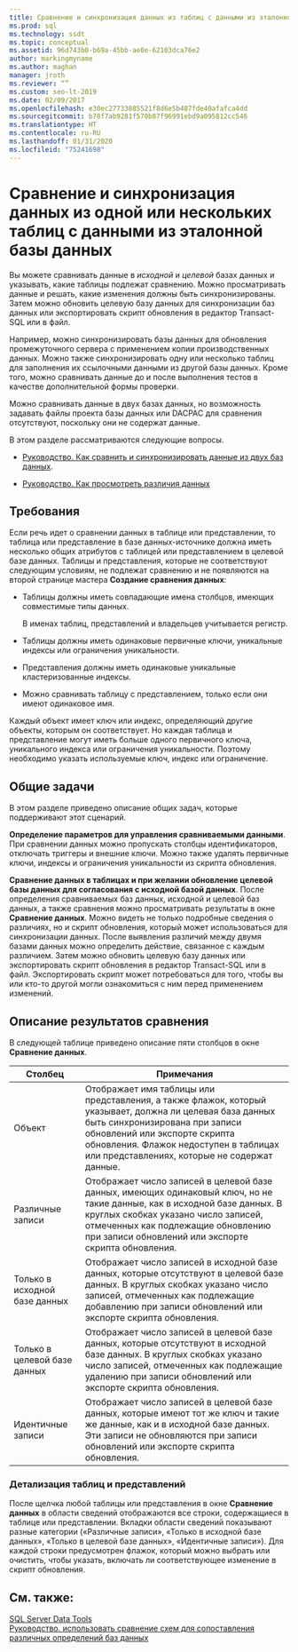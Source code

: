 ```yaml
---
title: Сравнение и синхронизация данных из таблиц с данными из эталонной базы данных
ms.prod: sql
ms.technology: ssdt
ms.topic: conceptual
ms.assetid: 96d743b0-b69a-45bb-ae0e-62103dca76e2
author: markingmyname
ms.author: maghan
manager: jroth
ms.reviewer: “”
ms.custom: seo-lt-2019
ms.date: 02/09/2017
ms.openlocfilehash: e30ec27733885521f8d6e5b487fde40afafca4dd
ms.sourcegitcommit: b78f7ab9281f570b87f96991ebd9a095812cc546
ms.translationtype: HT
ms.contentlocale: ru-RU
ms.lasthandoff: 01/31/2020
ms.locfileid: "75241698"
---
```

# <a name="compare-and-synchronize-data-in-one-or-more-tables-with-data-in-a-reference-database"></a>Сравнение и синхронизация данных из одной или нескольких таблиц с данными из эталонной базы данных

Вы можете сравнивать данные в *исходной* и *целевой* базах данных и указывать, какие таблицы подлежат сравнению. Можно просматривать данные и решать, какие изменения должны быть синхронизированы. Затем можно обновить целевую базу данных для синхронизации баз данных или экспортировать скрипт обновления в редактор Transact\-SQL или в файл.  
  
Например, можно синхронизировать базы данных для обновления промежуточного сервера с применением копии производственных данных. Можно также синхронизировать одну или несколько таблиц для заполнения их ссылочными данными из другой базы данных. Кроме того, можно сравнивать данные до и после выполнения тестов в качестве дополнительной формы проверки.  
  
Можно сравнивать данные в двух базах данных, но возможность задавать файлы проекта базы данных или DACPAC для сравнения отсутствуют, поскольку они не содержат данные.  
  
В этом разделе рассматриваются следующие вопросы.  
  
-   [Руководство. Как сравнить и синхронизировать данные из двух баз данных](../ssdt/how-to-compare-and-synchronize-the-data-of-two-databases.md).  
  
-   [Руководство. Как просмотреть различия данных](../ssdt/how-to-view-data-differences.md)  
  
## <a name="requirements"></a>Требования  
Если речь идет о сравнении данных в таблице или представлении, то таблица или представление в базе данных-источнике должна иметь несколько общих атрибутов с таблицей или представлением в целевой базе данных. Таблицы и представления, которые не соответствуют следующим условиям, не подлежат сравнению и не появляются на второй странице мастера **Создание сравнения данных**:  
  
-   Таблицы должны иметь совпадающие имена столбцов, имеющих совместимые типы данных.  
  
    В именах таблиц, представлений и владельцев учитывается регистр.  
  
-   Таблицы должны иметь одинаковые первичные ключи, уникальные индексы или ограничения уникальности.  
  
-   Представления должны иметь одинаковые уникальные кластеризованные индексы.  
  
-   Можно сравнивать таблицу с представлением, только если они имеют одинаковое имя.  
  
Каждый объект имеет ключ или индекс, определяющий другие объекты, которым он соответствует. Но каждая таблица и представление могут иметь больше одного первичного ключа, уникального индекса или ограничения уникальности. Поэтому необходимо указать используемые ключ, индекс или ограничение.  
  
## <a name="common-tasks"></a>Общие задачи  
В этом разделе приведено описание общих задач, которые поддерживают этот сценарий.  
  
**Определение параметров для управления сравниваемыми данными**. При сравнении данных можно пропускать столбцы идентификаторов, отключать триггеры и внешние ключи. Можно также удалять первичные ключи, индексы и ограничения уникальности из скрипта обновления.  
  
**Сравнение данных в таблицах и при желании обновление целевой базы данных для согласования с исходной базой данных**. После определения сравниваемых баз данных, исходной и целевой баз данных, а также сравнения можно просматривать результаты в окне **Сравнение данных**. Можно видеть не только подробные сведения о различиях, но и скрипт обновления, который может использоваться для синхронизации данных. После выявления различий между двумя базами данных можно определить действие, связанное с каждым различием. Затем можно обновить целевую базу данных или экспортировать скрипт обновления в редактор Transact\-SQL или в файл. Экспортировать скрипт может потребоваться для того, чтобы вы или кто-то другой могли ознакомиться с ним перед применением изменений.  
  
## <a name="UnderstandingDataCompareResults"></a>Описание результатов сравнения  
В следующей таблице приведено описание пяти столбцов в окне **Сравнение данных**.  
  
|Столбец|Примечания|  
|----------|---------|  
|Объект|Отображает имя таблицы или представления, а также флажок, который указывает, должна ли целевая база данных быть синхронизирована при записи обновлений или экспорте скрипта обновления. Флажок недоступен в таблицах или представлениях, которые не содержат данные.|  
|Различные записи|Отображает число записей в целевой базе данных, имеющих одинаковый ключ, но не такие данные, как в исходной базе данных. В круглых скобках указано число записей, отмеченных как подлежащие обновлению при записи обновлений или экспорте скрипта обновления.|  
|Только в исходной базе данных|Отображает число записей в исходной базе данных, которые отсутствуют в целевой базе данных. В круглых скобках указано число записей, отмеченных как подлежащие добавлению при записи обновлений или экспорте скрипта обновления.|  
|Только в целевой базе данных|Отображает число записей в целевой базе данных, которые отсутствуют в исходной базе данных. В круглых скобках указано число записей, отмеченных как подлежащие удалению при записи обновлений или экспорте скрипта обновления.|  
|Идентичные записи|Отображает число записей в целевой базе данных, которые имеют тот же ключ и такие же данные, как и в исходной базе данных. Эти записи не обновляются при записи обновлений или экспорте скрипта обновления.|  
  
### <a name="table-and-view-details"></a>Детализация таблиц и представлений  
После щелчка любой таблицы или представления в окне **Сравнение данных** в области сведений отображаются все строки, содержащиеся в таблице или представлении. Вкладки области сведений показывают разные категории («Различные записи», «Только в исходной базе данных», «Только в целевой базе данных», «Идентичные записи»). Для каждой строки предусмотрен флажок, который можно выбрать или очистить, чтобы указать, включать ли соответствующее изменение в скрипт обновления.  
  
## <a name="see-also"></a>См. также:  
[SQL Server Data Tools](../ssdt/sql-server-data-tools.md)  
[Руководство. использовать сравнение схем для сопоставления различных определений баз данных](../ssdt/how-to-use-schema-compare-to-compare-different-database-definitions.md)  
  
